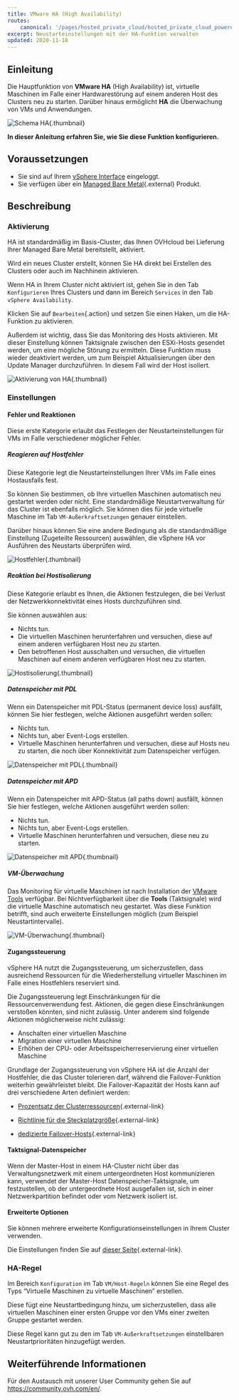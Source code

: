```yaml
---
title: VMware HA (High Availability)
routes:
    canonical: '/pages/hosted_private_cloud/hosted_private_cloud_powered_by_vmware/vmware_ha_high_availability'
excerpt: Neustarteinstellungen mit der HA-Funktion verwalten
updated: 2020-11-18
---
```



## Einleitung

Die Hauptfunktion von **VMware HA** (High Availability) ist, virtuelle Maschinen im Falle einer Hardwarestörung auf einem anderen Host des Clusters neu zu starten. Darüber hinaus ermöglicht **HA** die Überwachung von VMs und Anwendungen.

![Schema HA](images/HA3.png){.thumbnail}

**In dieser Anleitung erfahren Sie, wie Sie diese Funktion konfigurieren.**

## Voraussetzungen

- Sie sind auf Ihrem [vSphere Interface](/pages/bare_metal_cloud/managed_bare_metal/vsphere-interface) eingeloggt.
- Sie verfügen über ein [Managed Bare Metal](https://www.ovhcloud.com/de/managed-bare-metal/){.external} Produkt.

## Beschreibung

### Aktivierung

HA ist standardmäßig im Basis-Cluster, das Ihnen OVHcloud bei Lieferung Ihrer Managed Bare Metal bereitstellt, aktiviert.

Wird ein neues Cluster erstellt, können Sie HA direkt bei Erstellen des Clusters oder auch im Nachhinein aktivieren.

Wenn HA in Ihrem Cluster nicht aktiviert ist, gehen Sie in den Tab `Konfigurieren` Ihres Clusters und dann im Bereich `Services` in den Tab `vSphere Availability`.

Klicken Sie auf `Bearbeiten`{.action} und setzen Sie einen Haken, um die HA-Funktion zu aktivieren.

Außerdem ist wichtig, dass Sie das Monitoring des Hosts aktivieren. Mit dieser Einstellung können Taktsignale zwischen den ESXi-Hosts gesendet werden, um eine mögliche Störung zu ermitteln.
Diese Funktion muss wieder deaktiviert werden, um zum Beispiel Aktualisierungen über den Update Manager durchzuführen. In diesem Fall wird der Host isoliert.

![Aktivierung von HA](images/HA.png){.thumbnail}


### Einstellungen

#### Fehler und Reaktionen

Diese erste Kategorie erlaubt das Festlegen der Neustarteinstellungen für VMs im Falle verschiedener möglicher Fehler.

##### Reagieren auf Hostfehler

Diese Kategorie legt die Neustarteinstellungen Ihrer VMs im Falle eines Hostausfalls fest.

So können Sie bestimmen, ob Ihre virtuellen Maschinen automatisch neu gestartet werden oder nicht.
Eine standardmäßige Neustartverwaltung für das Cluster ist ebenfalls möglich. Sie können dies für jede virtuelle Maschine im Tab `VM-Außerkraftsetzungen` genauer einstellen.

Darüber hinaus können Sie eine andere Bedingung als die standardmäßige Einstellung (Zugeteilte Ressourcen) auswählen, die vSphere HA vor Ausführen des Neustarts überprüfen wird.

![Hostfehler](images/HAparam1.PNG){.thumbnail}

##### Reaktion bei Hostisolierung

Diese Kategorie erlaubt es Ihnen, die Aktionen festzulegen, die bei Verlust der Netzwerkkonnektivität eines Hosts durchzuführen sind.

Sie können auswählen aus: 

- Nichts tun.
- Die virtuellen Maschinen herunterfahren und versuchen, diese auf einem anderen verfügbaren Host neu zu starten.
- Den betroffenen Host ausschalten und versuchen, die virtuellen Maschinen auf einem anderen verfügbaren Host neu zu starten.

![Hostisolierung](images/HAparam2.PNG){.thumbnail}

##### Datenspeicher mit PDL

Wenn ein Datenspeicher mit PDL-Status (permanent device loss) ausfällt, können Sie hier festlegen, welche Aktionen ausgeführt werden sollen:

- Nichts tun.
- Nichts tun, aber Event-Logs erstellen.
- Virtuelle Maschinen herunterfahren und versuchen, diese auf Hosts neu zu starten, die noch über Konnektivität zum Datenspeicher verfügen.

![Datenspeicher mit PDL](images/HAparam3.PNG){.thumbnail}

##### Datenspeicher mit APD

Wenn ein Datenspeicher mit APD-Status (all paths down) ausfällt, können Sie hier festlegen, welche Aktionen ausgeführt werden sollen:

- Nichts tun.
- Nichts tun, aber Event-Logs erstellen.
- Virtuelle Maschinen herunterfahren und versuchen, diese neu zu starten.

![Datenspeicher mit APD](images/HAparam4.PNG){.thumbnail}

##### VM-Überwachung

Das Monitoring für virtuelle Maschinen ist nach Installation der [VMware Tools](/pages/bare_metal_cloud/managed_bare_metal/vmware_tools_install) verfügbar.
Bei Nichtverfügbarkeit über die **Tools** (Taktsignale) wird die virtuelle Maschine automatisch neu gestartet. Was diese Funktion betrifft, sind auch erweiterte Einstellungen möglich (zum Beispiel Neustartintervalle).

![VM-Überwachung](images/HAparam5.PNG){.thumbnail}

#### Zugangssteuerung

vSphere HA nutzt die Zugangssteuerung, um sicherzustellen, dass ausreichend Ressourcen für die Wiederherstellung virtueller Maschinen im Falle eines Hostfehlers reserviert sind.

Die Zugangssteuerung legt Einschränkungen für die Ressourcenverwendung fest. Aktionen, die gegen diese Einschränkungen verstoßen könnten, sind nicht zulässig. Unter anderem sind folgende Aktionen möglicherweise nicht zulässig:

- Anschalten einer virtuellen Maschine
- Migration einer virtuellen Maschine
- Erhöhen der CPU- oder Arbeitsspeicherreservierung einer virtuellen Maschine

Grundlage der Zugangssteuerung von vSphere HA ist die Anzahl der Hostfehler, die das Cluster tolerieren darf, während die Failover-Funktion weiterhin gewährleistet bleibt. Die Failover-Kapazität der Hosts kann auf drei verschiedene Arten definiert werden:

- [Prozentsatz der Clusterressourcen](https://docs.vmware.com/de/VMware-vSphere/6.7/com.vmware.vsphere.avail.doc/GUID-FAFEFEFF-56F7-4CDF-A682-FC3C62A29A95.html){.external-link}

- [Richtlinie für die Steckplatzgröße](https://docs.vmware.com/de/VMware-vSphere/6.5/com.vmware.vsphere.avail.doc/GUID-85D9737E-769C-40B6-AB73-F58DA1A451F0.html){.external-link}

- [dedizierte Failover-Hosts](https://docs.vmware.com/de/VMware-vSphere/6.5/com.vmware.vsphere.avail.doc/GUID-C4F5F9EE-4235-4151-BEBE-FCB2A752407B.html){.external-link}

#### Taktsignal-Datenspeicher

Wenn der Master-Host in einem HA-Cluster nicht über das Verwaltungsnetzwerk mit einem untergeordneten Host kommunizieren kann, verwendet der Master-Host Datenspeicher-Taktsignale, um festzustellen, ob der untergeordnete Host ausgefallen ist, sich in einer Netzwerkpartition befindet oder vom Netzwerk isoliert ist.

#### Erweiterte Optionen

Sie können mehrere erweiterte Konfigurationseinstellungen in Ihrem Cluster verwenden.

Die Einstellungen finden Sie auf [dieser Seite](https://docs.vmware.com/de/VMware-vSphere/6.5/com.vmware.vsphere.avail.doc/GUID-E0161CB5-BD3F-425F-A7E0-BF83B005FECA.html){.external-link}.

### HA-Regel

Im Bereich `Konfiguration` im Tab `VM/Host-Regeln` können Sie eine Regel des Typs “Virtuelle Maschinen zu virtuelle Maschinen” erstellen.

Diese fügt eine Neustartbedingung hinzu, um sicherzustellen, dass alle virtuellen Maschinen einer ersten Gruppe vor den VMs einer zweiten Gruppe gestartet werden.

Diese Regel kann gut zu den im Tab `VM-Außerkraftsetzungen` einstellbaren Neustartprioritäten hinzugefügt werden.

## Weiterführende Informationen

Für den Austausch mit unserer User Community gehen Sie auf <https://community.ovh.com/en/>.

